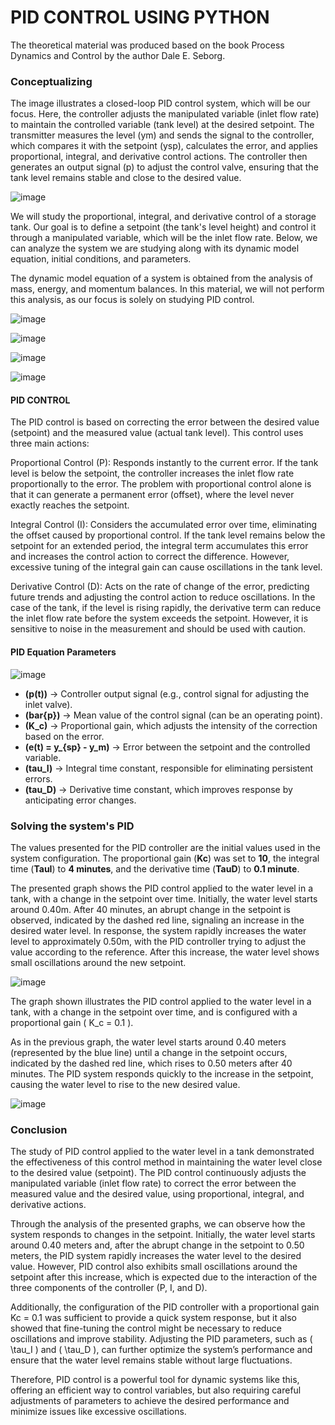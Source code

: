 # PID CONTROL USING PYTHON
The theoretical material was produced based on the book Process Dynamics and Control by the author Dale E. Seborg. 

### Conceptualizing
The image illustrates a closed-loop PID control system, which will be our focus. Here, the controller adjusts the manipulated variable (inlet flow rate) to maintain the controlled variable (tank level) at the desired setpoint. The transmitter measures the level (ym) and sends the signal to the controller, which compares it with the setpoint (ysp), calculates the error, and applies proportional, integral, and derivative control actions. The controller then generates an output signal (p) to adjust the control valve, ensuring that the tank level remains stable and close to the desired value.

![image](https://github.com/user-attachments/assets/9826e1e1-2770-433d-b61f-fe96b448ab45)

We will study the proportional, integral, and derivative control of a storage tank. Our goal is to define a setpoint (the tank's level height) and control it through a manipulated variable, which will be the inlet flow rate. Below, we can analyze the system we are studying along with its dynamic model equation, initial conditions, and parameters. 

The dynamic model equation of a system is obtained from the analysis of mass, energy, and momentum balances. In this material, we will not perform this analysis, as our focus is solely on studying PID control.

![image](https://github.com/user-attachments/assets/2562c030-9dbe-410b-a7fd-b707e8626b13)

![image](https://github.com/user-attachments/assets/2d5e9c67-1268-4119-858a-398a291154c5)

![image](https://github.com/user-attachments/assets/aecb441b-317f-41d1-b709-2ac80fd53263)

![image](https://github.com/user-attachments/assets/1af3b2cb-fbd6-4da6-96a9-5e52dc545017)

#### PID CONTROL 

The PID control is based on correcting the error between the desired value (setpoint) and the measured value (actual tank level). This control uses three main actions:

Proportional Control (P): Responds instantly to the current error. If the tank level is below the setpoint, the controller increases the inlet flow rate proportionally to the error. The problem with proportional control alone is that it can generate a permanent error (offset), where the level never exactly reaches the setpoint.

Integral Control (I): Considers the accumulated error over time, eliminating the offset caused by proportional control. If the tank level remains below the setpoint for an extended period, the integral term accumulates this error and increases the control action to correct the difference. However, excessive tuning of the integral gain can cause oscillations in the tank level.

Derivative Control (D): Acts on the rate of change of the error, predicting future trends and adjusting the control action to reduce oscillations. In the case of the tank, if the level is rising rapidly, the derivative term can reduce the inlet flow rate before the system exceeds the setpoint. However, it is sensitive to noise in the measurement and should be used with caution.

#### PID Equation Parameters

![image](https://github.com/user-attachments/assets/5ef9dfa5-1dab-4af9-bc39-f577480e898f)


- **(p(t))** → Controller output signal (e.g., control signal for adjusting the inlet valve).  
- **(bar{p})** → Mean value of the control signal (can be an operating point).  
- **(K_c)** → Proportional gain, which adjusts the intensity of the correction based on the error.  
- **(e(t) = y_{sp} - y_m)** → Error between the setpoint and the controlled variable.  
- **(tau_I)** → Integral time constant, responsible for eliminating persistent errors.  
- **(tau_D)** → Derivative time constant, which improves response by anticipating error changes.  


### Solving the system's PID

The values presented for the PID controller are the initial values used in the system configuration. The proportional gain (**Kc**) was set to **10**, the integral time (**TauI**) to **4 minutes**, and the derivative time (**TauD**) to **0.1 minute**.

The presented graph shows the PID control applied to the water level in a tank, with a change in the setpoint over time. Initially, the water level starts around 0.40m. After 40 minutes, an abrupt change in the setpoint is observed, indicated by the dashed red line, signaling an increase in the desired water level. In response, the system rapidly increases the water level to approximately 0.50m, with the PID controller trying to adjust the value according to the reference. After this increase, the water level shows small oscillations around the new setpoint.

![image](https://github.com/user-attachments/assets/f345a3a8-3750-4521-ac8f-c5651a8223a6)

The graph shown illustrates the PID control applied to the water level in a tank, with a change in the setpoint over time, and is configured with a proportional gain \( K_c = 0.1 \).

As in the previous graph, the water level starts around 0.40 meters (represented by the blue line) until a change in the setpoint occurs, indicated by the dashed red line, which rises to 0.50 meters after 40 minutes. The PID system responds quickly to the increase in the setpoint, causing the water level to rise to the new desired value.

![image](https://github.com/user-attachments/assets/7b64de55-c2a9-4698-89c2-e00b6f9cff7f)


### Conclusion

The study of PID control applied to the water level in a tank demonstrated the effectiveness of this control method in maintaining the water level close to the desired value (setpoint). The PID control continuously adjusts the manipulated variable (inlet flow rate) to correct the error between the measured value and the desired value, using proportional, integral, and derivative actions.

Through the analysis of the presented graphs, we can observe how the system responds to changes in the setpoint. Initially, the water level starts around 0.40 meters and, after the abrupt change in the setpoint to 0.50 meters, the PID system rapidly increases the water level to the desired value. However, PID control also exhibits small oscillations around the setpoint after this increase, which is expected due to the interaction of the three components of the controller (P, I, and D).

Additionally, the configuration of the PID controller with a proportional gain Kc = 0.1 was sufficient to provide a quick system response, but it also showed that fine-tuning the control might be necessary to reduce oscillations and improve stability. Adjusting the PID parameters, such as \( \tau_I \) and \( \tau_D \), can further optimize the system’s performance and ensure that the water level remains stable without large fluctuations.

Therefore, PID control is a powerful tool for dynamic systems like this, offering an efficient way to control variables, but also requiring careful adjustments of parameters to achieve the desired performance and minimize issues like excessive oscillations.
